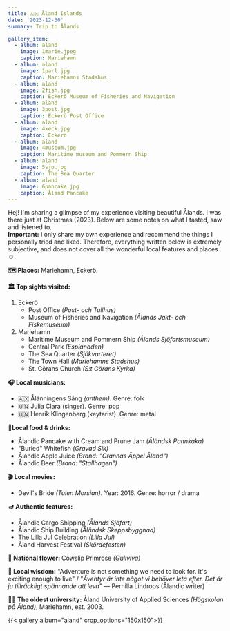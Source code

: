 ```yaml
---
title: 🇦🇽 Åland Islands 
date: '2023-12-30'
summary: Trip to Ålands

gallery_item:
  - album: aland
    image: 1marie.jpeg
    caption: Mariehamn
  - album: aland
    image: 1parl.jpg
    caption: Mariehamns Stadshus
  - album: aland
    image: 2fish.jpg
    caption: Eckerö Museum of Fisheries and Navigation
  - album: aland
    image: 3post.jpg
    caption: Eckerö Post Office
  - album: aland
    image: 4xeck.jpg
    caption: Eckerö
  - album: aland
    image: 4museum.jpg
    caption: Maritime museum and Pommern Ship
  - album: aland
    image: 5sjo.jpg
    caption: The Sea Quarter
  - album: aland
    image: 6pancake.jpg
    caption: Åland Pancake
---
```

Hej! I'm sharing a glimpse of my experience visiting beautiful Ålands. I was there just at Christmas (2023). Below are some notes on what I tasted, saw and listened to.<br>
<b>Important:</b> I only share my own experience and recommend the things I personally tried and liked. Therefore, everything written below is extremely subjective, and does not cover all the wonderful local features and places ☺️.

<b>🗺 Places:</b> Mariehamn, Eckerö.<br>

<b>🏛 Top sights visited: </b>
1. Eckerö
    - Post Office <i>(Post- och Tullhus)</i>
    - Museum of Fisheries and Navigation <i>(Ålands Jakt- och Fiskemuseum)</i>
2. Mariehamn
    - Maritime Museum and Pommern Ship <i>(Ålands Sjöfartsmuseum)</i>
    - Central Park <i>(Esplanaden)</i>
    - The Sea Quarter <i>(Sjökvarteret)</i>
    - The Town Hall <i>(Mariehamns Stadshus)</i>
    - St. Görans Church <i>(S:t Görans Kyrka)</i>


<b>🎧 Local musicians: </b>
- 🇦🇽 Ålänningens Sång <i>(anthem)</i>. Genre: folk 
- 🇺🇳 Julia Clara (singer). Genre: pop
- 🇺🇳 Henrik Klingenberg (keytarist). Genre: metal


<b>🥘Local food & drinks: </b>
- Ålandic Pancake with Cream and Prune Jam <i>(Åländsk Pannkaka)</i>
- "Buried" Whitefish <i>(Gravad Sik)</i>
- Ålandic Apple Juice <i>(Brand: "Grannas Äppel Åland")</i>
- Ålandic Beer <i>(Brand: "Stallhagen")</i>


<b>🎬 Local movies:</b>
- Devil's Bride <i>(Tulen Morsian)</i>. Year: 2016. Genre: horror / drama


<b>🪔 Authentic features:</b>
- Ålandic Cargo Shipping <i>(Ålands Sjöfart)</i>
- Ålandic Ship Building <i>(Åländsk Skeppsbyggnad)</i>
- The Lilla Jul Celebration <i>(Lilla Jul)</i>
- Åland Harvest Festival <i>(Skördefesten)</i>



<b>💐 National flower: </b> Cowslip Primrose <i>(Gullviva)</i>


<b>🦉 Local wisdom:</b> "Adventure is not something we need to look for. It's exciting enough to live" / "<i>Äventyr är inte något vi behöver leta efter. Det är ju tillräckligt spännande att leva</i>" — Pernilla Lindroos (Ålandic writer)


<b>👨‍🎓 The oldest university:</b> Åland University of Applied Sciences <i>(Högskolan på Åland)</i>, Mariehamn, est. 2003. 


{{< gallery album="aland" crop_options="150x150">}}
   

